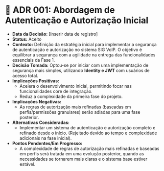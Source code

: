 # 📝 ADR 001: Abordagem de Autenticação e Autorização Inicial

* **Data da Decisão:** [Inserir data de registro]
* **Status:** Aceito
* **Contexto:** Definição da estratégia inicial para implementar a segurança de autenticação e autorização no sistema SIG VoIP. O objetivo é equilibrar a segurança com a agilidade na entrega das funcionalidades essenciais da Fase 1.
* **Decisão Tomada:** Optou-se por iniciar com uma implementação de segurança mais simples, utilizando **Identity e JWT** com usuários de acesso total.
* **Implicações Positivas:**
    * Acelera o desenvolvimento inicial, permitindo focar nas funcionalidades core de integração.
    * Reduz a complexidade da primeira fase do projeto.
* **Implicações Negativas:**
    * As regras de autorização mais refinadas (baseadas em perfis/permissões granulares) serão adiadas para uma fase posterior.
* **Alternativas Consideradas:**
    * Implementar um sistema de autenticação e autorização completo e refinado desde o início. (Rejeitado devido ao tempo e complexidade adicionais na fase inicial).
* **Pontos Pendentes/Em Progresso:**
    * A complexidade de regras de autorização mais refinadas e baseadas em perfis será tratada em uma evolução posterior, quando as necessidades se tornarem mais claras e o sistema base estiver estável.